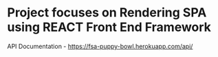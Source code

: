 # Project focuses on Rendering SPA using REACT Front End Framework

API Documentation - https://fsa-puppy-bowl.herokuapp.com/api/
